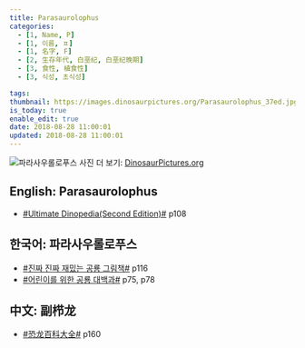 ```yaml
---
title: Parasaurolophus
categories:
  - [1, Name, P]
  - [1, 이름, ㅍ]
  - [1, 名字, F]
  - [2, 生存年代, 白垩纪, 白垩纪晚期]
  - [3, 食性, 植食性]
  - [3, 식성, 초식성]

tags:
thumbnail: https://images.dinosaurpictures.org/Parasaurolophus_37ed.jpg
is_today: true
enable_edit: true
date: 2018-08-28 11:00:01
updated: 2018-08-28 11:00:01
---
```

![파라사우롤로푸스](https://images.dinosaurpictures.org/Parasaurolophus_37ed.jpg)
사진 더 보기: [DinosaurPictures.org](https://dinosaurpictures.org/Parasaurolophus-pictures)

## English: Parasaurolophus

- [#Ultimate Dinopedia(Second Edition)#](/books/p/86d06d1161eb1684c26079a0348b5931/) p108

## 한국어: 파라사우롤로푸스

- [#진짜 진짜 재밌는 공룡 그림책#](/books/p/3289261dc4d846b8a02798617a63ad75/) p116
- [#어린이를 위한 공룡 대백과#](/books/p/f60f989c24559d39cb141e73aa0754c0/) p75, p78

## 中文: 副栉龙

- [#恐龙百科大全#](/books/p/6cd4e752e2119c63c607be6bb97d17aa/) p160
